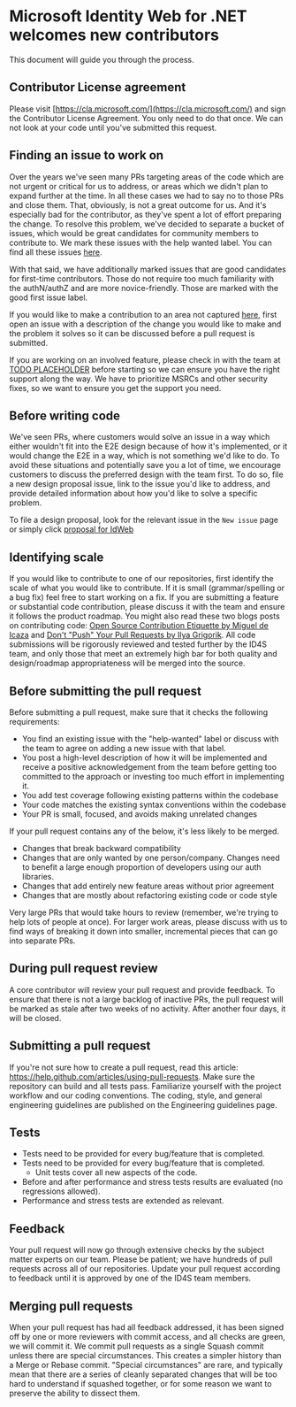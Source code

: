 # Microsoft Identity Web for .NET welcomes new contributors

This document will guide you through the process.

## Contributor License agreement

Please visit [https://cla.microsoft.com/](https://cla.microsoft.com/) and sign the Contributor License
Agreement.  You only need to do that once. We can not look at your code until you've submitted this request.

## Finding an issue to work on

Over the years we've seen many PRs targeting areas of the code which are not urgent or critical for us to address, or areas which we didn't plan to expand further at the time. In all these cases we had to say no to those PRs and close them. That, obviously, is not a great outcome for us. And it's especially bad for the contributor, as they've spent a lot of effort preparing the change. To resolve this problem, we've decided to separate a bucket of issues, which would be great candidates for community members to contribute to. We mark these issues with the help wanted label. You can find all these issues [here](https://github.com/AzureAD/microsoft-identity-web/issues?q=is%3Aopen%20is%3Aissue%20label%3A%22help%20wanted%22%20label%3A%22good%20first%20issue%22).

With that said, we have additionally marked issues that are good candidates for first-time contributors. Those do not require too much familiarity with the authN/authZ and are more novice-friendly. Those are marked with the good first issue label.

If you would like to make a contribution to an area not captured [here](https://github.com/AzureAD/microsoft-identity-web/issues?q=is%3Aopen%20is%3Aissue%20label%3A%22help%20wanted%22%20label%3A%22good%20first%20issue%22), first open an issue with a description of the change you would like to make and the problem it solves so it can be discussed before a pull request is submitted.

If you are working on an involved feature, please check in with the team at [TODO PLACEHOLDER]() before starting so we can ensure you have the right support along the way. We have to prioritize MSRCs and other security fixes, so we want to ensure you get the support you need.

## Before writing code

We've seen PRs, where customers would solve an issue in a way which either wouldn't fit into the E2E design because of how it's implemented, or it would change the E2E in a way, which is not something we'd like to do. To avoid these situations and potentially save you a lot of time, we encourage customers to discuss the preferred design with the team first. To do so, file a new design proposal issue, link to the issue you'd like to address, and provide detailed information about how you'd like to solve a specific problem.

To file a design proposal, look for the relevant issue in the `New issue` page or simply click [proposal for IdWeb](https://github.com/AzureAD/microsoft-identity-web/blob/dev/.github/ISSUE_TEMPLATE/design_proposal.md)

## Identifying scale

If you would like to contribute to one of our repositories, first identify the scale of what you would like to contribute. If it is small (grammar/spelling or a bug fix) feel free to start working on a fix. If you are submitting a feature or substantial code contribution, please discuss it with the team and ensure it follows the product roadmap. You might also read these two blogs posts on contributing code: [Open Source Contribution Etiquette by Miguel de Icaza](http://tirania.org/blog/archive/2010/Dec-31.html) and [Don't "Push" Your Pull Requests by Ilya Grigorik](https://www.igvita.com/2011/12/19/dont-push-your-pull-requests/). All code submissions will be rigorously reviewed and tested further by the ID4S team, and only those that meet an extremely high bar for both quality and design/roadmap appropriateness will be merged into the source.

## Before submitting the pull request

Before submitting a pull request, make sure that it checks the following requirements:

- You find an existing issue with the "help-wanted" label or discuss with the team to agree on adding a new issue with that label.
- You post a high-level description of how it will be implemented and receive a positive acknowledgement from the team before getting too committed to the approach or investing too much effort in implementing it.
- You add test coverage following existing patterns within the codebase
- Your code matches the existing syntax conventions within the codebase
- Your PR is small, focused, and avoids making unrelated changes

If your pull request contains any of the below, it's less likely to be merged.

- Changes that break backward compatibility
- Changes that are only wanted by one person/company. Changes need to benefit a large enough proportion of developers using our auth libraries.
- Changes that add entirely new feature areas without prior agreement
- Changes that are mostly about refactoring existing code or code style

Very large PRs that would take hours to review (remember, we're trying to help lots of people at once). For larger work areas, please discuss with us to find ways of breaking it down into smaller, incremental pieces that can go into separate PRs.

## During pull request review

A core contributor will review your pull request and provide feedback. To ensure that there is not a large backlog of inactive PRs, the pull request will be marked as stale after two weeks of no activity. After another four days, it will be closed.

## Submitting a pull request

If you're not sure how to create a pull request, read this article: https://help.github.com/articles/using-pull-requests. Make sure the repository can build and all tests pass. Familiarize yourself with the project workflow and our coding conventions. The coding, style, and general engineering guidelines are published on the Engineering guidelines page.

## Tests

- Tests need to be provided for every bug/feature that is completed.
- Tests need to be provided for every bug/feature that is completed.
  - Unit tests cover all new aspects of the code.
- Before and after performance and stress tests results are evaluated (no regressions allowed).
- Performance and stress tests are extended as relevant.

## Feedback

Your pull request will now go through extensive checks by the subject matter experts on our team. Please be patient; we have hundreds of pull requests across all of our repositories. Update your pull request according to feedback until it is approved by one of the ID4S team members.

## Merging pull requests

When your pull request has had all feedback addressed, it has been signed off by one or more reviewers with commit access, and all checks are green, we will commit it.
We commit pull requests as a single Squash commit unless there are special circumstances. This creates a simpler history than a Merge or Rebase commit. "Special circumstances" are rare, and typically mean that there are a series of cleanly separated changes that will be too hard to understand if squashed together, or for some reason we want to preserve the ability to dissect them.
